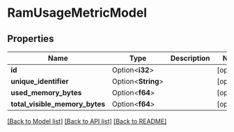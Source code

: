 # RamUsageMetricModel

## Properties

Name | Type | Description | Notes
------------ | ------------- | ------------- | -------------
**id** | Option<**i32**> |  | [optional]
**unique_identifier** | Option<**String**> |  | [optional]
**used_memory_bytes** | Option<**f64**> |  | [optional]
**total_visible_memory_bytes** | Option<**f64**> |  | [optional]

[[Back to Model list]](../README.md#documentation-for-models) [[Back to API list]](../README.md#documentation-for-api-endpoints) [[Back to README]](../README.md)



